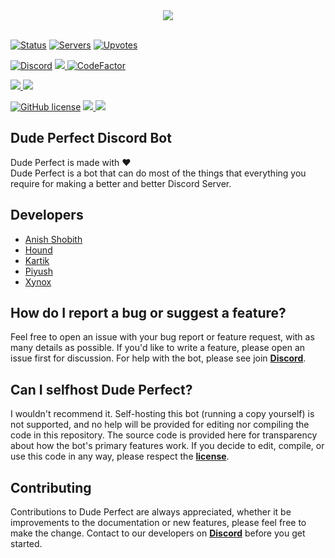 <!-- 
Copyright 2019 Arindam Hazra aka Xynox < https://arindamz.github.io/>

Licensed under the Apache License, Version 2.0(the "License");
you may not use this file except in compliance with the License.
You may obtain a copy of the License at

http://www.apache.org/licenses/LICENSE-2.0

Unless required by applicable law or agreed to in writing, software
distributed under the License is distributed on an "AS IS" BASIS,
    WITHOUT WARRANTIES OR CONDITIONS OF ANY KIND, either express or implied.
See the License for the specific language governing permissions and
limitations under the License.
-->

<!-- Dude Perfect Banner-->
<div>
  <div style="margin-left:auto;margin-right:auto;">
<p align="center" style="margin:0;">
    <img src="https://cdn.discordapp.com/attachments/748774519707009055/770662369109213244/PicsArt_10-27-08.26.56.png"><br><br>
</p>

[![Status](https://top.gg/api/widget/status/759763855680602122.svg?noavatar=true)](https://top.gg/bot/759763855680602122) [![Servers](https://top.gg/api/widget/servers/759763855680602122.svg?noavatar=true)](https://top.gg/bot/759763855680602122) [![Upvotes](https://top.gg/api/widget/upvotes/759763855680602122.svg?noavatar=true)](https://top.gg/bot/759763855680602122)

<!-- Code stats p1-->
[![Discord](https://discord.com/api/guilds/748808130946793483/embed.png)](https://discord.gg/) <a href ="https://github.com/https://github.com/Dude-Perfect-Discord-Bot/Dude-Perfect"><img src = "https://img.shields.io/badge/Dude Perfect Version-V 2.1.4-orange.svg?noavatar=true?style=plastic&maxAge=300"> [![CodeFactor](https://www.codefactor.io/repository/github/dude-perfect-discord-bot/dude-perfect/badge?s=689925b831cd5deff1e28b8bced1dab3645820e8)](https://www.codefactor.io/repository/github/dude-perfect-discord-bot/dude-perfect) 

<!-- Code stats p2-->
<a href ="http://discord.js.org"><img src = "https://img.shields.io/badge/Discord.js-Version--Stable-blue.svg?noavatar=true?style=plastic&maxAge=300"> <a href ="http://discord.js.org"><img src = "https://img.shields.io/badge/Discordakairo-Version--Stable-blue.svg?noavatar=true?style=plastic&maxAge=300">

<!-- Repo stats-->
[![GitHub license](https://img.shields.io/github/license/Dude-Perfect-Discord-Bot/Dude-Perfect.svg)](https://github.com/Dude-Perfect-Discord-Bot/Dude-Perfect/blob/main/LICENSE) <a href ="https://github.com/Dude-Perfect-Discord-Bot/Dude-Perfect"><img src="https://img.shields.io/github/languages/top/Dude-Perfect-Discord-Bot/Dude-Perfect.svg?noavatar=true?style=plastic&maxAge=300"> <a href="https://github.com/Dude-Perfect-Discord-Bot/Dude-Perfect"><img src="https://img.shields.io/github/issues-pr/Dude-Perfect-Discord-Bot/Dude-Perfect.svg?noavatar=true?style=plastic&maxAge=300"></a>

## Dude Perfect Discord Bot
Dude Perfect is made with ❤️ \
Dude Perfect is a bot that can do most of the things that everything you require for making a better and better Discord Server.

## Developers 
- [Anish Shobith](https://github.com/Anish-Shobith)
- [Hound](https://github.com/Warrior-hound)
- [Kartik](https://github.com/OfficialKartik)
- [Piyush](https://github.com/officialpiyush)
- [Xynox](https://github.com/XynoxTheDev)

## How do I report a bug or suggest a feature?
Feel free to open an issue with your bug report or feature request, with as many details as possible. If you'd like to write a feature, please open an issue first for discussion. For help with the bot, please see join [**Discord**](https://discord.gg/ZzbZpdw).

## Can I selfhost Dude Perfect?
I wouldn't recommend it. Self-hosting this bot (running a copy yourself) is not supported, and no help will be provided for editing nor compiling the code in this repository. The source code is provided here for transparency about how the bot's primary features work. If you decide to edit, compile, or use this code in any way, please respect the [**license**](https://github.com/Dude-Perfect-Discord-Bot/Dude-Perfect/blob/main/LICENSE).

## Contributing
Contributions to Dude Perfect are always appreciated, whether it be improvements to the documentation or new features, please feel free to make the change. Contact to our developers on  [**Discord**](https://discord.gg/ZzbZpdw) before you get started.